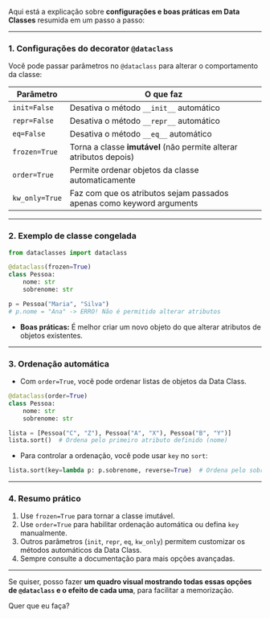 Aqui está a explicação sobre **configurações e boas práticas em Data Classes** resumida em um passo a passo:

---

### 1. **Configurações do decorator `@dataclass`**

Você pode passar parâmetros no `@dataclass` para alterar o comportamento da classe:

| Parâmetro      | O que faz                                                             |
| -------------- | --------------------------------------------------------------------- |
| `init=False`   | Desativa o método `__init__` automático                               |
| `repr=False`   | Desativa o método `__repr__` automático                               |
| `eq=False`     | Desativa o método `__eq__` automático                                 |
| `frozen=True`  | Torna a classe **imutável** (não permite alterar atributos depois)    |
| `order=True`   | Permite ordenar objetos da classe automaticamente                     |
| `kw_only=True` | Faz com que os atributos sejam passados apenas como keyword arguments |

---

### 2. **Exemplo de classe congelada**

```python
from dataclasses import dataclass

@dataclass(frozen=True)
class Pessoa:
    nome: str
    sobrenome: str

p = Pessoa("Maria", "Silva")
# p.nome = "Ana" -> ERRO! Não é permitido alterar atributos
```

* **Boas práticas:**
  É melhor criar um novo objeto do que alterar atributos de objetos existentes.

---

### 3. **Ordenação automática**

* Com `order=True`, você pode ordenar listas de objetos da Data Class.

```python
@dataclass(order=True)
class Pessoa:
    nome: str
    sobrenome: str

lista = [Pessoa("C", "Z"), Pessoa("A", "X"), Pessoa("B", "Y")]
lista.sort()  # Ordena pelo primeiro atributo definido (nome)
```

* Para controlar a ordenação, você pode usar `key` no `sort`:

```python
lista.sort(key=lambda p: p.sobrenome, reverse=True)  # Ordena pelo sobrenome
```

---

### 4. **Resumo prático**

1. Use `frozen=True` para tornar a classe imutável.
2. Use `order=True` para habilitar ordenação automática ou defina `key` manualmente.
3. Outros parâmetros (`init`, `repr`, `eq`, `kw_only`) permitem customizar os métodos automáticos da Data Class.
4. Sempre consulte a documentação para mais opções avançadas.

---

Se quiser, posso fazer **um quadro visual mostrando todas essas opções de `@dataclass` e o efeito de cada uma**, para facilitar a memorização.

Quer que eu faça?
